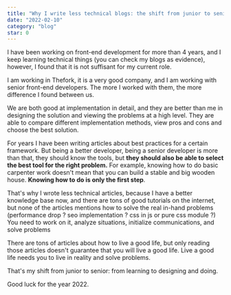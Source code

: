 ```yaml
---
title: "Why I write less technical blogs: the shift from junior to senior"
date: "2022-02-10"
category: "blog"
star: 0
---
```


I have been working on front-end development for more than 4 years, and I keep learning technical things (you can check my blogs as evidence), however, I found that it is not suffisant for my current role.

I am working in Thefork, it is a very good company, and I am working with senior front-end developers. The more I worked with them, the more difference I found between us.

We are both good at implementation in detail, and they are better than me in designing the solution and viewing the problems at a high level. They are able to compare different implementation methods, view pros and cons and choose the best solution.

For years I have been writing articles about best practices for a certain framework. But being a better developer, being a senior developer is more than that, they should know the tools, but **they should also be able to select the best tool for the right problem.** For example, knowing how to do basic carpenter work doesn't mean that you can build a stable and big wooden house. **Knowing how to do is only the first step**.

That's why I wrote less technical articles, because I have a better knowledge base now, and there are tons of good tutorials on the internet, but none of the articles mentions how to solve the real in-hand problems (performance drop ? seo implementation ? css in js or pure css module ?) You need to work on it, analyze situations, initialize communications, and solve problems

There are tons of articles about how to live a good life, but only reading those articles doesn't guarantee that you will live a good life. Live a good life needs you to live in reality and solve problems.

That's my shift from junior to senior: from learning to designing and doing.

Good luck for the year 2022.
